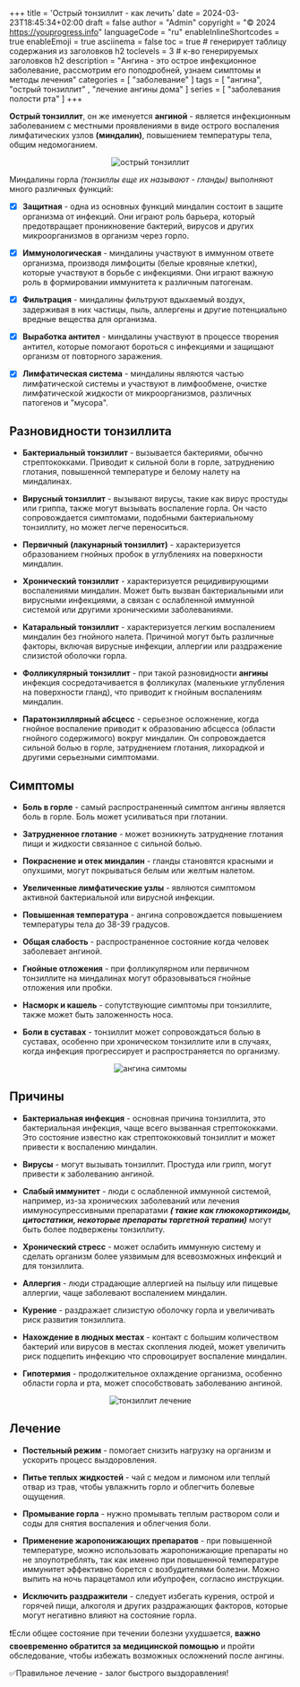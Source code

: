 +++
title = 'Острый тонзиллит - как лечить'
date = 2024-03-23T18:45:34+02:00
draft = false
author = "Admin"
copyright = "© 2024 https://youprogress.info"
languageCode = "ru"
enableInlineShortcodes = true
enableEmoji = true
asciinema = false
toc = true # генерирует таблицу содержания из заголовков h2
toclevels = 3 # к-во генерируемых заголовков h2
description = "Ангина - это острое инфекционное заболевание, рассмотрим его поподробней, узнаем симптомы и методы лечения"
categories = [ "заболевание" ]
tags = [ "ангина", "острый тонзиллит" , "лечение ангины дома" ]
series = [ "заболевания полости рта" ]
+++

**Острый тонзиллит**, он же именуется **ангиной** - является инфекционным заболеванием с местными проявлениями в виде острого воспаления лимфатических узлов **(миндалин)**, повышением температуры тела, общим недомоганием.

<center>

![острый тонзиллит](/health/ангина/ангина-1.jpg)

</center>

Миндалины горла *(тонзиллы еще их называют - гланды)* выполняют много различных функций:

- [x] **Защитная** - одна из основных функций миндалин состоит в защите организма от инфекций. Они играют роль барьера, который предотвращает проникновение бактерий, вирусов и других микроорганизмов в организм через горло.
    
- [x]  **Иммунологическая** - миндалины участвуют в иммунном ответе организма, производя лимфоциты (белые кровяные клетки), которые участвуют в борьбе с инфекциями. Они играют важную роль в формировании иммунитета к различным патогенам.
    
- [x] **Фильтрация** - миндалины фильтруют вдыхаемый воздух, задерживая в них частицы, пыль, аллергены и другие потенциально вредные вещества для организма.
    
- [x] **Выработка  антител** - миндалины участвуют в процессе творения  антител, которые помогают бороться с инфекциями и защищают организм от повторного заражения.
    
- [x]  **Лимфатическая система** - миндалины являются частью лимфатической системы и участвуют в лимфообмене,  очистке лимфатической жидкости от микроорганизмов, различных патогенов и "мусора".
    

## Разновидности тонзиллита

- **Бактериальный тонзиллит** - вызывается бактериями, обычно стрептококками. Приводит к сильной боли в горле, затруднению глотания, повышенной температуре и белому налету на миндалинах.
    
- **Вирусный тонзиллит** - вызывают вирусы, такие как вирус простуды или гриппа, также могут вызывать воспаление горла. Он часто сопровождается симптомами, подобными бактериальному тонзиллиту, но может легче переноситься.
    
 - **Первичный (лакунарный тонзиллит)** - характеризуется образованием гнойных пробок в углублениях на поверхности миндалин.

- **Хронический тонзиллит** -  характеризуется рецидивирующими воспалениями миндалин. Может быть вызван бактериальными или вирусными инфекциями, а связан с ослабленной иммунной системой или другими хроническими заболеваниями.
    
- **Катаральный тонзиллит** - характеризуется легким воспалением миндалин без гнойного налета. Причиной могут быть различные факторы, включая вирусные инфекции, аллергии или раздражение слизистой оболочки горла.
    
- **Фолликулярный тонзиллит** - при такой разновидности **ангины** инфекция сосредотачивается в фолликулах (маленькие углубления на поверхности гланд), что приводит к гнойным воспалениям миндалин.
    
- **Паратонзиллярный абсцесс** - серьезное осложнение, когда гнойное воспаление приводит к образованию абсцесса (области гнойного содержимого) вокруг миндалин. Он сопровождается сильной болью в горле, затруднением глотания, лихорадкой и другими серьезными симптомами.


## Симптомы

-  **Боль в горле** - самый распространенный симптом ангины является боль в горле. Боль может усиливаться при глотании.
    
- **Затрудненное глотание** - может возникнуть затруднение глотания пищи и жидкости связанное с сильной болью.
    
- **Покраснение и отек миндалин** - гланды становятся красными и опухшими, могут покрываться белым или желтым налетом.
    
-  **Увеличенные лимфатические узлы** - являются симптомом активной бактериальной или вирусной инфекции.
    
- **Повышенная температура** - ангина сопровождается повышением температуры тела до 38-39 градусов.
    
- **Общая слабость** - распространенное состояние когда человек заболевает ангиной.
    
- **Гнойные отложения** - при фолликулярном или первичном тонзиллите на миндалинах могут образовываться гнойные отложения или пробки.
    
- **Насморк и кашель** - сопутствующие симптомы при  тонзиллите,  также может быть заложенность носа.
    
- **Боли в суставах** - тонзиллит может сопровождаться болью в суставах, особенно при хроническом тонзиллите или в случаях, когда инфекция прогрессирует и распространяется по организму.

<center>

![ангина симтомы](/health/ангина/ангина-2.jpg)

</center>

## Причины

-  **Бактериальная инфекция** - основная причина тонзиллита, это бактериальная инфекция, чаще всего вызванная стрептококками. Это состояние известно как стрептококковый тонзиллит и может привести к воспалению миндалин.
    
- **Вирусы** - могут вызывать тонзиллит.  Простуда или грипп, могут привести к заболеванию ангиной.
    
- **Слабый иммунитет** - люди с ослабленной иммунной системой, например, из-за хронических заболеваний или лечения иммуносупрессивными препаратами ***( такие как глюкокортикоиды, цитостатики, некоторые препараты таргетной терапии)*** могут быть более подвержены тонзиллиту.
    
- **Хронический стресс** - может ослабить иммунную систему и сделать организм более уязвимым для всевозможных инфекций и для тонзиллита.
    
- **Аллергия** - люди страдающие аллергией на пыльцу или пищевые аллергии, чаще заболевают воспалением миндалин.
    
- **Курение** - раздражает слизистую оболочку горла и увеличивать риск развития тонзиллита.
    
-  **Нахождение в людных местах** - контакт с большим количеством бактерий или вирусов в местах скопления людей, может увеличить риск подцепить инфекцию что спровоцирует воспаление миндалин.
    
- **Гипотермия** - продолжительное охлаждение организма, особенно области горла и рта, может способствовать заболеванию ангиной.

<center>

![тонзиллит лечение](/health/ангина/ангина-3.jpg)

</center>

## Лечение

- **Постельный режим** - помогает снизить нагрузку на организм и ускорить процесс выздоровления.
    
- **Питье теплых жидкостей** - чай с медом и лимоном или теплый отвар из трав, чтобы увлажнить горло и облегчить болевые ощущения.
    
- **Промывание горла** - нужно промывать теплым раствором соли и соды для снятия воспаления и облегчения боли.
    
- **Применение жаропонижающих препаратов** - при повышенной температуре, можно использовать жаропонижающие препараты но не злоупотреблять, так как именно при повышенной температуре иммунитет эффективно борется с возбудителями болезни. Можно выпить на ночь парацетамол или ибупрофен, согласно инструкции.

- **Исключить раздражители** - следует избегать курения, острой и горячей пищи, алкоголя и других раздражающих факторов, которые могут негативно влияют на состояние горла.

 ❗Если общее состояние при течении болезни ухудшается, **важно своевременно обратится за медицинской помощью** и пройти обследование, чтобы избежать возможных осложнений после ангины.

 ✅Правильное лечение - залог быстрого выздоравления!


